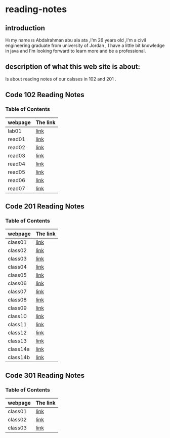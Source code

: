 # reading-notes
## introduction 
 Hı my name ıs Abdalrahman abu ala ata ,I'm 26 years old ,I'm a  civil engineering graduate from university of Jordan , I have a little bit knowledge in java and I'm looking forward to learn more and be a professional.
 ## description of what this web site is about:
 Is about reading notes of our calsses in 102 and 201 .


## Code 102 Reading Notes

### Table of Contents


| webpage      |  The link        |
| -----------  | ----------- |
| lab01     |[link](lab01) |
| read01       | [link](read01.md)     |
|  read02  |  [link](read02.md)| 
|  read03  |  [link](read03.md)| 
|  read04 |  [link](read04.md)| 
|  read05 |  [link](read05.md)|
|  read06 |  [link](read06.md)|
|  read07 |  [link](read07.md)|


## Code 201 Reading Notes
### Table of Contents 

| webpage      |  The link        |
| -----------  | ----------- |
| class01       | [link](class01.md)     |
| class02     | [link](class02.md)     |
|   class03    | [link](class03.md)     |
|   class04    | [link](class04.md)     |
|   class05   | [link](class05.md)     |
|   class06   | [link](class06.md)     |
|   class07  | [link](class07.md)     |
|   class08  | [link](class08.md)     |
|   class09 | [link](class09.md)     |
|   class10 | [link](class10.md)     |
|   class11 | [link](class11.md)     |
|   class12 | [link](class12.md)     |
|   class13 | [link](class13.md)     |
|   class14a | [link](class14a.md)     |
|   class14b | [link](class14b.md) |


## Code 301 Reading Notes
### Table of Contents 

| webpage      |  The link        |
| -----------  | ----------- |
| class01       | [link](class01.md)     |
| class02     | [link](class02.md)     |
|   class03    | [link](class03.md)     |
